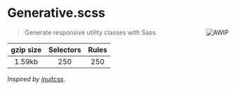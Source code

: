 # Generative.scss

<a href="https://github.com/charlespeters/VVWIP">
  <img src="https://unpkg.com/vvwip/AWIP.svg" alt="AWIP" align='right' />
</a>

> Generate responsive utility classes with Sass.

| gzip size | Selectors | Rules |
|:-:|:-:|:-:|
| 1.59kb | 250 | 250 |

*Inspired by [inuitcss](https://github.com/inuitcss/inuitcss)*.